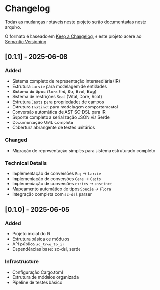 # Changelog

Todas as mudanças notáveis neste projeto serão documentadas neste arquivo.

O formato é baseado em [Keep a Changelog](https://keepachangelog.com/en/1.0.0/),
e este projeto adere ao [Semantic Versioning](https://semver.org/spec/v2.0.0.html).

## [0.1.1] - 2025-06-08

### Added
- Sistema completo de representação intermediária (IR)
- Estrutura `Larvie` para modelagem de entidades
- Sistema de tipos `Flora` (Int, Str, Bool, Bug)
- Sistema de restrições `Seal` (Vital, Core, Root)
- Estrutura `Casts` para propriedades de campos
- Estrutura `Instinct` para modelagem comportamental
- Conversão automática de AST SC-DSL para IR
- Suporte completo a serialização JSON via Serde
- Documentação UML completa
- Cobertura abrangente de testes unitários

### Changed
- Migração de representação simples para sistema estruturado completo

### Technical Details
- Implementação de conversões `Bug` → `Larvie`
- Implementação de conversões `Gene` → `Casts`
- Implementação de conversões `Ethics` → `Instinct`
- Mapeamento automático de tipos `Specie` → `Flora`
- Integração completa com `sc-dsl` parser

## [0.1.0] - 2025-06-05

### Added
- Projeto inicial do IR
- Estrutura básica de módulos
- API pública `sc_tree_to_ir`
- Dependências base: sc-dsl, serde

### Infrastructure
- Configuração Cargo.toml
- Estrutura de módulos organizada
- Pipeline de testes básico
